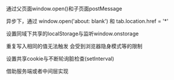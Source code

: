 通过父页面window.open()和子页面postMessage

异步下，通过 window.open('about: blank') 和 tab.location.href = '*'



设置同域下共享的localStorage与监听window.onstorage

重复写入相同的值无法触发
会受到浏览器隐身模式等的限制



设置共享cookie与不断轮询脏检查(setInterval)


借助服务端或者中间层实现
